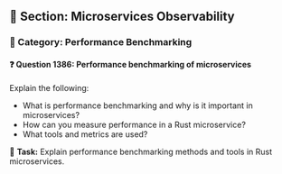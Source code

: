 ## 📘 Section: Microservices Observability
### 🔹 Category: Performance Benchmarking
#### ❓ Question 1386: Performance benchmarking of microservices

Explain the following:

- What is performance benchmarking and why is it important in microservices?
- How can you measure performance in a Rust microservice?
- What tools and metrics are used?

🔧 **Task:** Explain performance benchmarking methods and tools in Rust microservices.
